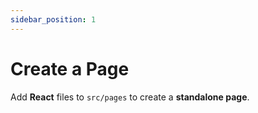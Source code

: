 ```yaml
---
sidebar_position: 1
---
```


# Create a Page

Add **React** files to `src/pages` to create a **standalone page**.

